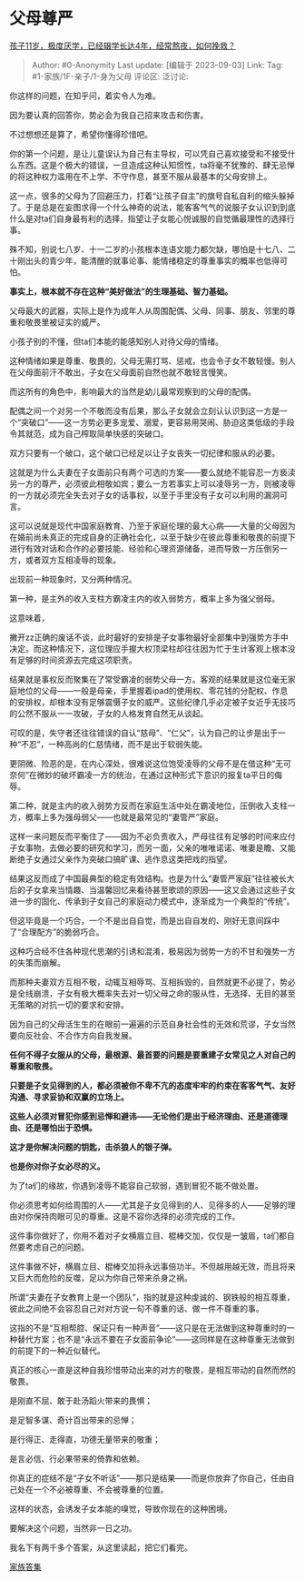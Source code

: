 # 父母尊严
[孩子11岁，极度厌学，已经辍学长达4年，经常熬夜，如何挽救？](https://www.zhihu.com/question/620035176/answer/3194629543)

> Author: #0-Anonymity
> Last update: [编辑于 2023-09-03]
> Link:
> Tag: #1-家族/1F-亲子/1-身为父母
> 评论区:
> 泛讨论:

你这样的问题，在知乎问，着实令人为难。

因为要认真的回答你，势必会为我自己招来攻击和伤害。

不过想想还是算了，希望你懂得珍惜吧。

你的第一个问题，是让儿童误认为自己有主导权，可以凭自己喜欢接受和不接受什么东西。这是个极大的错误，一旦造成这种认知惯性，ta将毫不犹豫的、肆无忌惮的将这种权力滥用在不上学、不守作息，甚至不服从最基本的父母安排上。

这一点，很多的父母为了回避压力，打着“让孩子自主”的旗号自私自利的缩头躲掉了。于是总是在妄图求得一个什么神奇的说法，能客客气气的说服子女认识到到底什么是对ta们自身最有利的选择，指望让子女能心悦诚服的自觉循最理性的选择行事。

殊不知，别说七八岁、十一二岁的小孩根本连语文能力都欠缺，哪怕是十七八、二十刚出头的青少年，能清醒的就事论事、能情绪稳定的尊重事实的概率也低得可怕。

**事实上，根本就不存在这种“美好做法”的生理基础、智力基础。**

父母最大的武器，实际上是作为成年人从周围配偶、父母、同事、朋友、邻里的尊重和敬畏里被证实的威严。

小孩子别的不懂，但ta们本能的能感知别人对待父母的情绪。

这种情绪如果是尊重、敬畏的，父母无需打骂、惩戒，也会令子女不敢轻慢。别人在父母面前汗不敢出，子女在父母面前自然也就不敢轻言慢笑。

而这所有的角色中，影响最大的当然是幼儿最常观察到的父母的配偶。

配偶之间一个对另一个不敬而没有后果，那么子女就会立刻认认识到这一方是一个“突破口”——这一方势必更多宠爱、溺爱，更容易用哭闹、胁迫这类低级的手段令其就范，成为自己榨取简单快感的突破口。

双方只要有一个破口，这个破口已经足以让子女丧失一切纪律和服从的必要。

这就是为什么夫妻在子女面前只有两个可选的方案——要么就绝不能容忍一方亵渎另一方的尊严，必须彼此相敬如宾；要么一方若事实上可以凌辱另一方，则被凌辱的一方就必须完全失去对子女的话事权，以至于手里没有子女可以利用的漏洞可言。

这可以说就是现代中国家庭教育、乃至于家庭伦理的最大心病——大量的父母因为在婚前尚未真正的完成自身的正确社会化，以至于缺少在彼此尊重和敬畏的前提下进行有效对话和合作的必要技能、经验和心理资源储备，进而导致一方压倒另一方，或者双方互相凌辱的现象。

出现前一种现象时，又分两种情况。

第一种，是主外的收入支柱方霸凌主内的收入弱势方，概率上多为强父弱母。

这意味着，

撇开zz正确的废话不谈，此时最好的安排是子女事物最好全部集中到强势方手中决定。而这种情况下，这位理应手握大权顶梁柱却往往因为忙于生计客观上根本没有足够的时间资源去完成这项职责。

结果就是事权反而聚集在了常受霸凌的弱势父母一方。客观的结果就是这位毫无家庭地位的父母——一般是母亲，手里握着ipad的使用权、零花钱的分配权、作息的安排权，却根本没有足够震慑子女的威严。这些纪律几乎必定被子女近乎无技巧的公然不服从一一攻破，子女的人格发育自然无从谈起。

可叹的是，失守者还往往错误的自认“慈母”、“仁父”，认为自己的让步是出于一种“不忍”，一种高尚的仁慈情绪，而不是出于软弱失能。

更阴微、险恶的是，在内心深处，很难说这位饱受凌辱的父母不是在借这种“无可奈何”在微妙的破坏霸凌一方的统治，在通过这种形式下意识的报复ta平日的侮辱。

第二种，就是主内的收入弱势方反而在家庭生活中处在霸凌地位，压倒收入支柱一方，概率上多为强母弱父——也就是最常见的“妻管严”家庭。

这样一来问题反而平衡住了——因为不必负责收入，严母往往有足够的时间来应付子女事物，去做必要的研究和学习，而另一面，父亲的唯唯诺诺、唯妻是瞻、又能断绝子女通过父亲作为突破口搞旷课、逃作息这类把戏的指望。

结果这反而成了中国最典型的稳定有效结构。也是为什么“妻管严家庭”往往被长大后的子女拿来当情趣、当温馨回忆来看待甚至歌颂的原因——这又会通过这些子女进一步的固化、传承到子女自己的家庭动力模式中，逐渐成为一个典型的“传统”。

但这毕竟是一个巧合，一个不是出自自觉，而是出自自发的、刚好无意间踩中了“合理配方”的脆弱巧合。

这种巧合经不住各种现代思潮的引诱和混淆，极易因为弱势一方的不甘和强势一方的失策而崩解。

而那种夫妻双方互相不敬，动辄互相辱骂、互相拆毁的，自然就更不必提了，势必是全线崩溃，子女有极大概率失去对一切父母之命的服从性，无选择、无目的甚至无策略的对抗一切的要求和安排。

因为自己的父母活生生的在眼前一遍遍的示范自身社会性的无效和荒谬，子女当然要向反社会、不合作方向自我发展。

**任何不得子女服从的父母，最根源、最首要的问题是要重建子女常见之人对自己的尊重和敬畏。**

**只要是子女见得到的人，都必须被你不卑不亢的态度牢牢的约束在客客气气、友好沟通、寻求妥协和双赢的立场上。**

**这些人必须对冒犯你感到忌惮和避讳——无论他们是出于经济理由、还是道德理由、还是哪怕出于恐惧。**

**这才是你解决问题的钥匙，击杀狼人的银子弹。**

**也是你对你子女必尽的义。**

为了ta们的缘故，你遇到凌辱不能容自己软弱，遇到冒犯不能不做处置。

你必须思考如何给周围的人——尤其是子女见得到的人、见得多的人——足够的理由对你保持肉眼可见的尊重。这是不容你选择的必须完成的工作。

这件事你做好了，你用不着对子女横眉立目、棍棒交加，仅仅是一皱眉，ta们都自然要考虑自己的问题。

这件事做不好，横眉立目、棍棒交加将永远事倍功半。不但越用越无效，而且将来又巨大而危险的反噬，足以为你自己带来杀身之祸。

所谓“夫妻在子女教育上是一个团队”，指的就是这种虔诚的、钢铁般的相互尊重，彼此之间绝不会容忍自己对对方说一句不尊重的话、做一件不尊重的事。

这指的不是“互相帮腔、保证只有一种声音”——这只是在无法做到这种尊重时的一种替代方案；也不是“永远不要在子女面前争论”——这同样是在这种尊重无法做到的前提下的一种近似替代。

真正的核心一直是这种自我珍惜带动出来的对方的敬畏，是相互带动的自然而然的敬畏。

是刚直不屈、敢于赴汤蹈火带来的畏惧；

是足智多谋、奇计百出带来的忌惮；

是行得正、走得直，功德无量带来的敬重；

是言必信、行必果带来的倚靠和依赖。

你真正的症结不是“子女不听话”——那只是结果——而是你放弃了你自己，任由自己处在一个不必被尊重、不会被尊重的位置。

这样的状态，会诱发子女本能的嗅觉，导致你现在的这种困境。

要解决这个问题，当然非一日之功。

我名下有两千多个答案，从这里读起，把它们看完。

[家族答集](https://zhihu.com/collection/378738313)
